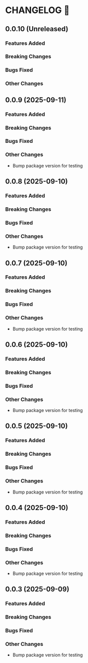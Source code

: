# CHANGELOG 📝

## 0.0.10 (Unreleased)

### Features Added

### Breaking Changes

### Bugs Fixed

### Other Changes

## 0.0.9 (2025-09-11)

### Features Added

### Breaking Changes

### Bugs Fixed

### Other Changes

- Bump package version for testing

## 0.0.8 (2025-09-10)

### Features Added

### Breaking Changes

### Bugs Fixed

### Other Changes

- Bump package version for testing

## 0.0.7 (2025-09-10)

### Features Added

### Breaking Changes

### Bugs Fixed

### Other Changes

- Bump package version for testing

## 0.0.6 (2025-09-10)

### Features Added

### Breaking Changes

### Bugs Fixed

### Other Changes

- Bump package version for testing

## 0.0.5 (2025-09-10)

### Features Added

### Breaking Changes

### Bugs Fixed

### Other Changes

- Bump package version for testing

## 0.0.4 (2025-09-10)

### Features Added

### Breaking Changes

### Bugs Fixed

### Other Changes

- Bump package version for testing

## 0.0.3 (2025-09-09)

### Features Added

### Breaking Changes

### Bugs Fixed

### Other Changes

- Bump package version for testing

